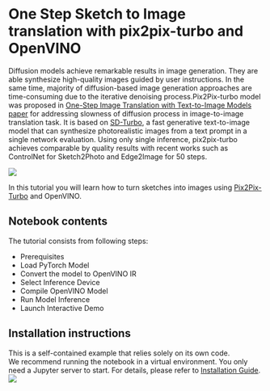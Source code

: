 # One Step Sketch to Image translation with pix2pix-turbo and OpenVINO

Diffusion models achieve remarkable results in image generation. They are able synthesize high-quality images guided by user instructions. In the same time, majority of diffusion-based image generation approaches are time-consuming due to the iterative denoising process.Pix2Pix-turbo model was proposed in [One-Step Image Translation with Text-to-Image Models paper](https://arxiv.org/abs/2403.12036) for addressing slowness of diffusion process in image-to-image translation task. It is based on [SD-Turbo](https://huggingface.co/stabilityai/sd-turbo), a fast generative text-to-image model that can synthesize photorealistic images from a text prompt in a single network evaluation. Using only single inference, pix2pix-turbo achieves comparable by quality results with recent works such as ControlNet for Sketch2Photo and Edge2Image for 50 steps.

![](https://github.com/GaParmar/img2img-turbo/raw/main/assets/gen_variations.jpg)

In this tutorial you will learn how to turn sketches into images using [Pix2Pix-Turbo](https://github.com/GaParmar/img2img-turbo) and OpenVINO.

## Notebook contents
The tutorial consists from following steps:

- Prerequisites
- Load PyTorch Model
- Convert the model to OpenVINO IR
- Select Inference Device
- Compile OpenVINO Model
- Run Model Inference
- Launch Interactive Demo

## Installation instructions
This is a self-contained example that relies solely on its own code.</br>
We recommend running the notebook in a virtual environment. You only need a Jupyter server to start.
For details, please refer to [Installation Guide](../../README.md).
<img referrerpolicy="no-referrer-when-downgrade" src="https://static.scarf.sh/a.png?x-pxid=5b5a4db0-7875-4bfb-bdbd-01698b5b1a77&file=notebooks/sketch-to-image-pix2pix-turbo/README.md" />
